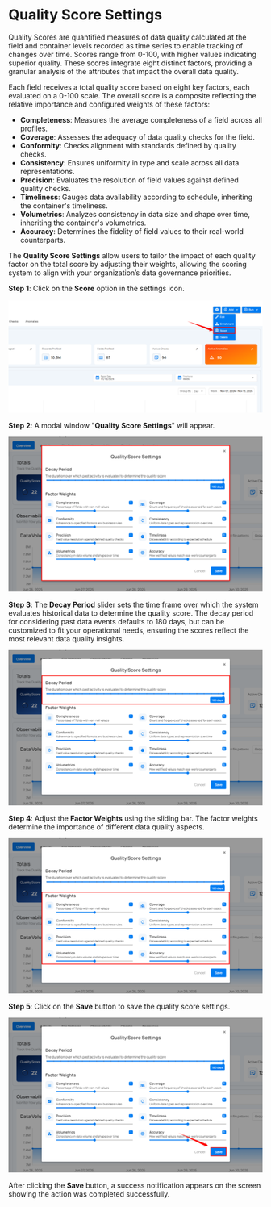 # Quality Score Settings

Quality Scores are quantified measures of data quality calculated at the field and container levels recorded as time series to enable tracking of changes over time. Scores range from 0-100, with higher values indicating superior quality. These scores integrate eight distinct factors, providing a granular analysis of the attributes that impact the overall data quality.

Each field receives a total quality score based on eight key factors, each evaluated on a 0-100 scale. The overall score is a composite reflecting the relative importance and configured weights of these factors:

* **Completeness**: Measures the average completeness of a field across all profiles.  
* **Coverage**: Assesses the adequacy of data quality checks for the field.  
* **Conformity**: Checks alignment with standards defined by quality checks.  
* **Consistency**: Ensures uniformity in type and scale across all data representations.  
* **Precision**: Evaluates the resolution of field values against defined quality checks.  
* **Timeliness**: Gauges data availability according to schedule, inheriting the container's timeliness.  
* **Volumetrics**: Analyzes consistency in data size and shape over time, inheriting the container's volumetrics.  
* **Accuracy**: Determines the fidelity of field values to their real-world counterparts.

The **Quality Score Settings** allow users to tailor the impact of each quality factor on the total score by adjusting their weights, allowing the scoring system to align with your organization’s data governance priorities.

**Step 1**: Click on the **Score** option in the settings icon.

![score](../assets/datastore-settings/quality-score-settings/score-light-17.png)

**Step 2**: A modal window "**Quality Score Settings**" will appear.

![score-settings](../assets/datastore-settings/quality-score-settings/score-settings-light-18.png)

**Step 3**: The **Decay Period** slider sets the time frame over which the system evaluates historical data to determine the quality score. The decay period for considering past data events defaults to 180 days, but can be customized to fit your operational needs, ensuring the scores reflect the most relevant data quality insights.

![decay-period](../assets/datastore-settings/quality-score-settings/decay-period-light-19.png)

**Step 4**: Adjust the **Factor Weights** using the sliding bar. The factor weights determine the importance of different data quality aspects.

![factor-weights](../assets/datastore-settings/quality-score-settings/factor-weights-light-20.png)

**Step 5**: Click on the **Save** button to save the quality score settings.

![score-save](../assets/datastore-settings/quality-score-settings/score-save-light-21.png)

After clicking the **Save** button, a success notification appears on the screen showing the action was completed successfully.